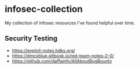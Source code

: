 # infosec-collection

My collection of infosec resources I've found helpful over time.

## Security Testing

* <https://exploit-notes.hdks.org/>
* <https://dmcxblue.gitbook.io/red-team-notes-2-0/>
* <https://github.com/daffainfo/AllAboutBugBounty>
